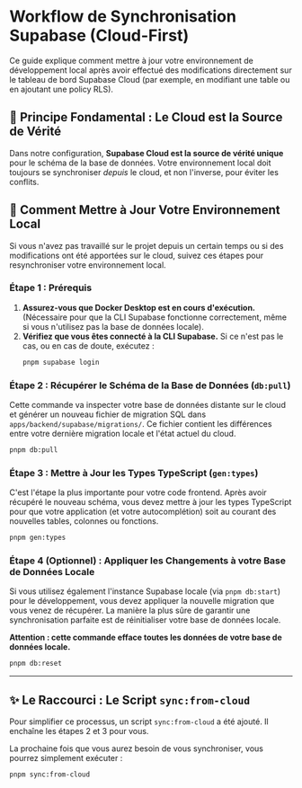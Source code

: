 # Workflow de Synchronisation Supabase (Cloud-First)

Ce guide explique comment mettre à jour votre environnement de développement local après avoir effectué des modifications directement sur le tableau de bord Supabase Cloud (par exemple, en modifiant une table ou en ajoutant une policy RLS).

## 🎯 Principe Fondamental : Le Cloud est la Source de Vérité

Dans notre configuration, **Supabase Cloud est la source de vérité unique** pour le schéma de la base de données. Votre environnement local doit toujours se synchroniser _depuis_ le cloud, et non l'inverse, pour éviter les conflits.

## 🔄 Comment Mettre à Jour Votre Environnement Local

Si vous n'avez pas travaillé sur le projet depuis un certain temps ou si des modifications ont été apportées sur le cloud, suivez ces étapes pour resynchroniser votre environnement local.

### Étape 1 : Prérequis

1.  **Assurez-vous que Docker Desktop est en cours d'exécution.** (Nécessaire pour que la CLI Supabase fonctionne correctement, même si vous n'utilisez pas la base de données locale).
2.  **Vérifiez que vous êtes connecté à la CLI Supabase.** Si ce n'est pas le cas, ou en cas de doute, exécutez :
    ```bash
    pnpm supabase login
    ```

### Étape 2 : Récupérer le Schéma de la Base de Données (`db:pull`)

Cette commande va inspecter votre base de données distante sur le cloud et générer un nouveau fichier de migration SQL dans `apps/backend/supabase/migrations/`. Ce fichier contient les différences entre votre dernière migration locale et l'état actuel du cloud.

```bash
pnpm db:pull
```

### Étape 3 : Mettre à Jour les Types TypeScript (`gen:types`)

C'est l'étape la plus importante pour votre code frontend. Après avoir récupéré le nouveau schéma, vous devez mettre à jour les types TypeScript pour que votre application (et votre autocomplétion) soit au courant des nouvelles tables, colonnes ou fonctions.

```bash
pnpm gen:types
```

### Étape 4 (Optionnel) : Appliquer les Changements à votre Base de Données Locale

Si vous utilisez également l'instance Supabase locale (via `pnpm db:start`) pour le développement, vous devez appliquer la nouvelle migration que vous venez de récupérer. La manière la plus sûre de garantir une synchronisation parfaite est de réinitialiser votre base de données locale.

**Attention : cette commande efface toutes les données de votre base de données locale.**

```bash
pnpm db:reset
```

---

## ✨ Le Raccourci : Le Script `sync:from-cloud`

Pour simplifier ce processus, un script `sync:from-cloud` a été ajouté. Il enchaîne les étapes 2 et 3 pour vous.

La prochaine fois que vous aurez besoin de vous synchroniser, vous pourrez simplement exécuter :

```bash
pnpm sync:from-cloud
```
